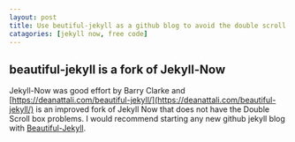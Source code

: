 ```yaml
---
layout: post
title: Use beutiful-jekyll as a github blog to avoid the double scroll in code problems.
catagories: [jekyll now, free code]
---
```

## beautiful-jekyll is a fork of Jekyll-Now

Jekyll-Now was good effort by Barry Clarke and 
[https://deanattali.com/beautiful-jekyll/](https://deanattali.com/beautiful-jekyll/) is an improved fork
of Jekyll Now that does not have the Double Scroll box problems. I would recommend starting any new github jekyll blog with [Beautiful-Jekyll](https://deanattali.com/beautiful-jekyll/).
